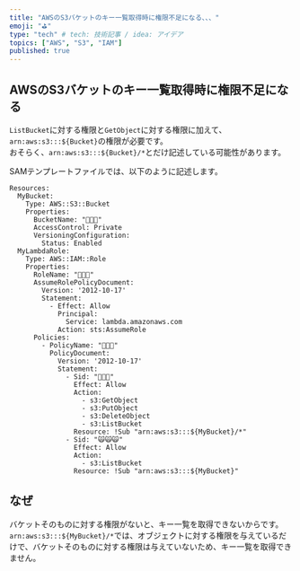 ```yaml
---
title: "AWSのS3バケットのキー一覧取得時に権限不足になる、、、"
emoji: "⛳"
type: "tech" # tech: 技術記事 / idea: アイデア
topics: ["AWS", "S3", "IAM"]
published: true
---
```


## AWSのS3バケットのキー一覧取得時に権限不足になる

`ListBucket`に対する権限と`GetObject`に対する権限に加えて、`arn:aws:s3:::${Bucket}`の権限が必要です。  
おそらく、`arn:aws:s3:::${Bucket}/*`とだけ記述している可能性があります。  

SAMテンプレートファイルでは、以下のように記述します。  

```sam
Resources:
  MyBucket:
    Type: AWS::S3::Bucket
    Properties:
      BucketName: "🐶🐶🐶"
      AccessControl: Private
      VersioningConfiguration:
        Status: Enabled
  MyLambdaRole:
    Type: AWS::IAM::Role
    Properties:
      RoleName: "🐙🐙🐙"
      AssumeRolePolicyDocument:
        Version: '2012-10-17'
        Statement:
          - Effect: Allow
            Principal:
              Service: lambda.amazonaws.com
            Action: sts:AssumeRole
      Policies:
        - PolicyName: "🐬🐬🐬"
          PolicyDocument:
            Version: '2012-10-17'
            Statement:
              - Sid: "🐸🐸🐸"
                Effect: Allow
                Action:
                  - s3:GetObject
                  - s3:PutObject
                  - s3:DeleteObject
                  - s3:ListBucket
                Resource: !Sub "arn:aws:s3:::${MyBucket}/*"
              - Sid: "🙀🙀🙀"
                Effect: Allow
                Action:
                  - s3:ListBucket
                Resource: !Sub "arn:aws:s3:::${MyBucket}"
```

## なぜ

バケットそのものに対する権限がないと、キー一覧を取得できないからです。  
`arn:aws:s3:::${MyBucket}/*`では、オブジェクトに対する権限を与えているだけで、バケットそのものに対する権限は与えていないため、キー一覧を取得できません。  
